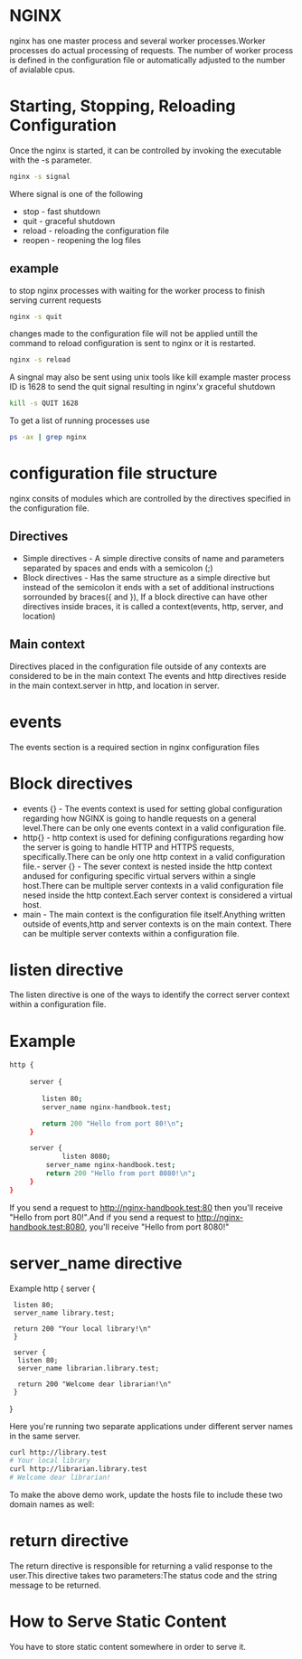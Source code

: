 # NGINX
nginx has one master process and several worker processes.Worker processes do actual processing of requests.
The number of worker process is defined in the configuration file or automatically adjusted to the number of avialable cpus.
# Starting, Stopping, Reloading Configuration
Once the nginx is started, it can be controlled by invoking the executable with the -s parameter.
```bash
nginx -s signal
```
Where signal is one of the following
- stop - fast shutdown
- quit - graceful shutdown
- reload - reloading the configuration file
- reopen - reopening the log files
## example
to stop nginx processes with waiting for the worker process to finish serving current requests
```bash
nginx -s quit
```
changes made to the configuration file will not be applied untill the command to reload configuration is sent to nginx or it is restarted.
```bash
nginx -s reload
```
A singnal may also be sent using unix tools like kill
example master process ID is 1628 to send the quit signal resulting in nginx'x graceful shutdown
```bash
kill -s QUIT 1628
```
To get a list of running processes use
```bash
ps -ax | grep nginx
```

# configuration file structure
nginx consits of modules which are controlled by the directives specified in the configuration file.
## Directives
- Simple directives - A simple directive consits of name and parameters separated by spaces and ends with a semicolon (;)
- Block directives - Has the same structure as a simple directive but instead of the semicolon it ends with a set of additional instructions sorrounded by braces({ and }), If a block directive can have other directives inside braces, it is called a context(events, http, server, and location)
## Main context
Directives placed in the configuration file outside of any contexts are considered to be in the main context
The events and http directives reside in the main context.server in http, and location in server.
# events
The events section is a required section in nginx configuration files
# Block directives
- events {} - The events context is used for setting global configuration regarding how NGINX is going to handle requests on a general level.There can be only one events context in a valid configuration file.
- http{} - http context is used for defining configurations regarding how the server is going to handle HTTP and HTTPS requests, specifically.There can be only one http context in a valid configuration file.- server {} - The sever context is nested inside the http context andused for configuring specific virtual servers within a single host.There can be multiple server contexts in a valid configuration file nesed inside the http context.Each server context is considered a virtual host.
- main - The main context is the configuration file itself.Anything written outside of events,http and server contexts is on the main context.
There can be multiple server contexts within a configuration file.
# listen directive
The listen directive is one of the ways to identify the correct server context within a configuration file.
# Example
```bash
http {
     
     server {
            
	    listen 80;
	    server_name nginx-handbook.test;

	    return 200 "Hello from port 80!\n";
     }

     server {
             listen 8080;
	     server_name nginx-handbook.test;
	     return 200 "Hello from port 8080!\n";
     }
}

```
If you send a request to http://nginx-handbook.test:80 then you'll receive "Hello from port 80!".And if you send a request to http://nginx-handbook.test:8080, you'll receive "Hello from port 8080!"
# server_name directive
Example
http {
     server {

     listen 80;
     server_name library.test;

     return 200 "Your local library!\n"
     }

     server {
      listen 80;
      server_name librarian.library.test;

      return 200 "Welcome dear librarian!\n"
     }
}

Here you're running two separate applications under different server names in the same server.
```bash
curl http://library.test
# Your local library
curl http://librarian.library.test
# Welcome dear librarian!
```
To make the above demo work, update the hosts file to include these two domain names as well:
# return directive
The return directive is responsible for returning a valid response to the user.This directive takes two parameters:The status code and the string message to be returned.

# How to Serve Static Content

You have to store static content somewhere in order to serve it.















